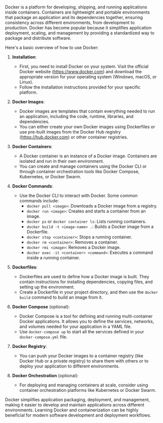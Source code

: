 Docker is a platform for developing, shipping, and running applications inside containers. Containers are lightweight and portable environments that package an application and its dependencies together, ensuring consistency across different environments, from development to production. Docker has become popular because it simplifies application deployment, scaling, and management by providing a standardized way to package and distribute software.

Here's a basic overview of how to use Docker:

1. **Installation**:
   - First, you need to install Docker on your system. Visit the official Docker website (https://www.docker.com) and download the appropriate version for your operating system (Windows, macOS, or Linux).
   - Follow the installation instructions provided for your specific platform.

2. **Docker Images**:
   - Docker images are templates that contain everything needed to run an application, including the code, runtime, libraries, and dependencies.
   - You can either create your own Docker images using Dockerfiles or use pre-built images from the Docker Hub registry (https://hub.docker.com) or other container registries.

3. **Docker Containers**:
   - A Docker container is an instance of a Docker image. Containers are isolated and run in their own environment.
   - You can create and manage containers using the Docker CLI or through container orchestration tools like Docker Compose, Kubernetes, or Docker Swarm.

4. **Docker Commands**:
   - Use the Docker CLI to interact with Docker. Some common commands include:
     - `docker pull <image>`: Downloads a Docker image from a registry.
     - `docker run <image>`: Creates and starts a container from an image.
     - `docker ps` or `docker container ls`: Lists running containers.
     - `docker build -t <image-name> .`: Builds a Docker image from a Dockerfile.
     - `docker stop <container>`: Stops a running container.
     - `docker rm <container>`: Removes a container.
     - `docker rmi <image>`: Removes a Docker image.
     - `docker exec -it <container> <command>`: Executes a command inside a running container.

5. **Dockerfiles**:
   - Dockerfiles are used to define how a Docker image is built. They contain instructions for installing dependencies, copying files, and setting up the environment.
   - Create a Dockerfile in your project directory, and then use the `docker build` command to build an image from it.

6. **Docker Compose** (optional):
   - Docker Compose is a tool for defining and running multi-container Docker applications. It allows you to define the services, networks, and volumes needed for your application in a YAML file.
   - Use `docker-compose up` to start all the services defined in your `docker-compose.yml` file.

7. **Docker Registry**:
   - You can push your Docker images to a container registry (like Docker Hub or a private registry) to share them with others or to deploy your application to different environments.

8. **Docker Orchestration** (optional):
   - For deploying and managing containers at scale, consider using container orchestration platforms like Kubernetes or Docker Swarm.

Docker simplifies application packaging, deployment, and management, making it easier to develop and maintain applications across different environments. Learning Docker and containerization can be highly beneficial for modern software development and deployment workflows.